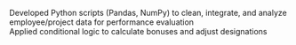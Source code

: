 Developed Python scripts (Pandas, NumPy) to clean, integrate, and analyze employee/project data for performance evaluation  
Applied conditional logic to calculate bonuses and adjust designations
